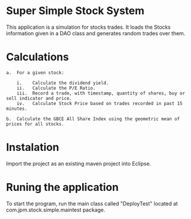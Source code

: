 # Super Simple Stock SystemThis application is a simulation for stocks trades. It loads the Stocks information given in a DAO class and generates random trades over them. # Calculations
    a.	For a given stock:
    
        i.    Calculate the dividend yield.
        ii.   Calculate the P/E Ratio.
        iii.  Record a trade, with timestamp, quantity of shares, buy or sell indicator and price.
        iv.   Calculate Stock Price based on trades recorded in past 15 minutes.

    b.	Calculate the GBCE All Share Index using the geometric mean of prices for all stocks.
# InstalationImport the project as an existing maven project into Eclipse.# Runing the applicationTo start the program, run the main class called "DeployTest" located at com.jpm.stock.simple.maintest package.
